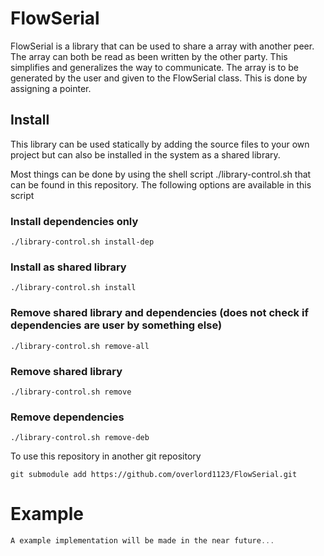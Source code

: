 # FlowSerial
FlowSerial is a library that can be used to share a array with another peer. The array can both be read as been written by the other party. This simplifies and generalizes the way to communicate.
The array is to be generated by the user and given to the FlowSerial class. This is done by assigning a pointer.

## Install
This library can be used statically by adding the source files to your own project but can also be installed in the system as a shared library. 

Most things can be done by using the shell script ./library-control.sh that can be found in this repository. The following options are available in this script

### Install dependencies only
```
./library-control.sh install-dep
```

### Install as shared library
```
./library-control.sh install
```

### Remove shared library and dependencies (does not check if dependencies are user by something else)
```
./library-control.sh remove-all
```

### Remove shared library
```
./library-control.sh remove
```

### Remove dependencies
```
./library-control.sh remove-deb
```
To use this repository in another git repository
```
git submodule add https://github.com/overlord1123/FlowSerial.git
```
# Example

```c++
A example implementation will be made in the near future...

```
